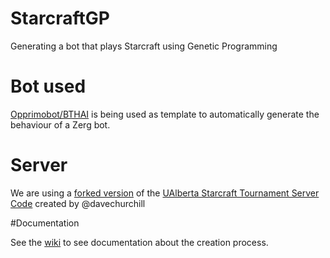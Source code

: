 # StarcraftGP
Generating a bot that plays Starcraft using Genetic Programming

# Bot used

[Opprimobot/BTHAI]( https://code.google.com/p/bthai/) is being used as template to automatically generate the behaviour of a Zerg bot.

# Server

We are using a [forked version](https://github.com/fergunet/StarcraftAITournamentManager) of the [UAlberta Starcraft Tournament Server Code](http://webdocs.cs.ualberta.ca/~cdavid/starcraftaicomp/tm.shtml) created by @davechurchill

#Documentation

See the [wiki](https://github.com/fergunet/StarcraftGP/wiki) to see documentation about the creation process.
